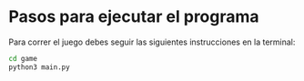 # Pasos para ejecutar el programa

Para correr el juego debes seguir las siguientes instrucciones en la terminal:

```sh
cd game
python3 main.py
```